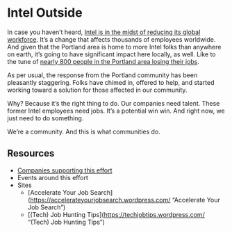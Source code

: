 # Intel Outside
In case you haven’t heard, [Intel is in the midst of reducing its global workforce](http://www.bizjournals.com/portland/blog/techflash/2016/04/intel-bombshell-784-job-cuts-in-hillsboro-and.html). It’s a change that affects thousands of employees worldwide. And given that the Portland area is home to more Intel folks than anywhere on earth, it’s going to have significant impact here locally, as well. Like to the tune of [nearly 800 people in the Portland area losing their jobs](http://www.opb.org/news/article/intel-oregon-layoffs-job-cuts/).

As per usual, the response from the Portland community has been pleasantly staggering. Folks have chimed in, offered to help, and started working toward a solution for those affected in our community.

Why? Because it’s the right thing to do. Our companies need talent. These former Intel employees need jobs. It’s a potential win win. And right now, we just need to do something.

We’re a community. And this is what communities do.

## Resources
- [Companies supporting this effort](https://github.com/piepdx/intel-outside/blob/master/companies.md)
- Events around this effort 
- Sites
	- [Accelerate Your Job Search](https://accelerateyourjobsearch.wordpress.com/ “Accelerate Your Job Search”)
	- [(Tech) Job Hunting Tips](https://techjobtips.wordpress.com/ “(Tech) Job Hunting Tips”)

